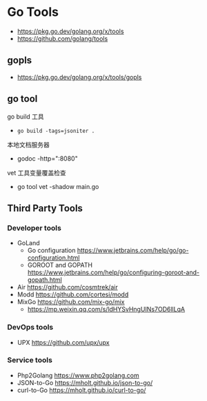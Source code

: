 # Go Tools
- https://pkg.go.dev/golang.org/x/tools
- https://github.com/golang/tools


## gopls
- https://pkg.go.dev/golang.org/x/tools/gopls


## go tool
go build 工具
- `go build -tags=jsoniter .`

本地文档服务器
- godoc -http=":8080"

vet 工具变量覆盖检查
- go tool vet -shadow main.go


## Third Party Tools
### Developer tools
- GoLand
  - Go configuration https://www.jetbrains.com/help/go/go-configuration.html
  - GOROOT and GOPATH https://www.jetbrains.com/help/go/configuring-goroot-and-gopath.html
- Air https://github.com/cosmtrek/air
- Modd https://github.com/cortesi/modd
- MixGo https://github.com/mix-go/mix
  - https://mp.weixin.qq.com/s/ldHYSvHngUINs7OD6llLqA

### DevOps tools
- UPX https://github.com/upx/upx

### Service tools
- Php2Golang https://www.php2golang.com
- JSON-to-Go https://mholt.github.io/json-to-go/
- curl-to-Go https://mholt.github.io/curl-to-go/

